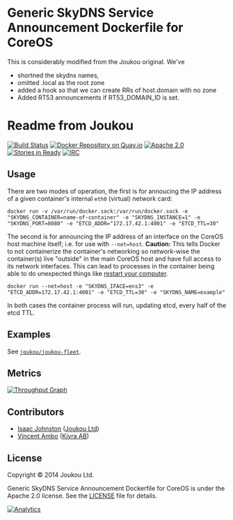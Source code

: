 Generic SkyDNS Service Announcement Dockerfile for CoreOS
=======================================================

This is considerably modified from the Joukou original. We've 

* shortned the skydns names, 
* omitted .local as the root zone
* added a hook so that we can create RRs of host.domain with no zone
* Added RT53 announcements if RT53_DOMAIN_ID is set. 





Readme from Joukou
=======================================================
[![Build Status](https://circleci.com/gh/joukou/joukou-docker-skydns-announce/tree/develop.png?circle-token=16be0e437c7d185603a33a2fd2b01bbd153351b1)](https://circleci.com/gh/joukou/joukou-docker-skydns-announce/tree/develop) [![Docker Repository on Quay.io](https://quay.io/repository/joukou/skydns-announce/status "Docker Repository on Quay.io")](https://quay.io/repository/joukou/skydns-announce) [![Apache 2.0](http://img.shields.io/badge/License-apache%202.0-brightgreen.svg)](#license) [![Stories in Ready](https://badge.waffle.io/joukou/joukou-docker-skydns-announce.png?label=ready&title=Ready)](https://waffle.io/joukou/joukou-docker-skydns-announce) [![IRC](http://img.shields.io/badge/IRC-%23joukou-blue.svg)](irc://irc.freenode.org:6667/#joukou)

## Usage

There are two modes of operation, the first is for annoucing the IP address of
a given container's internal `eth0` (virtual) network card:

```
docker run -v /var/run/docker.sock:/var/run/docker.sock -e "SKYDNS_CONTAINER=name-of-container" -e "SKYDNS_INSTANCE=1" -e "SKYDNS_PORT=8080" -e "ETCD_ADDR="172.17.42.1:4001" -e "ETCD_TTL=30"
```

The second is for announcing the IP address of an interface on the CoreOS host
machine itself; i.e. for use with `--net=host`. **Caution:** This tells Docker
to not containerize the container's networking so network-wise the container(s)
live "outside" in the main CoreOS host and have full access to its network
interfaces. This can lead to processes in the container being able to do
unexpected things like [restart your computer](https://github.com/docker/docker/issues/6401).

```
docker run --net=host -e "SKYDNS_IFACE=ens3" -e "ETCD_ADDR=172.17.42.1:4001" -e "ETCD_TTL=30" -e "SKYDNS_NAME=example"
```

In both cases the container process will run, updating etcd, every half of the
etcd TTL.

## Examples

See [`joukou/joukou-fleet`](https://github.com/joukou/joukou-fleet).

## Metrics

[![Throughput Graph](https://graphs.waffle.io/joukou/joukou-docker-skydns-announce/throughput.svg)](https://waffle.io/joukou/joukou-docker-skydns-announce/metrics)

## Contributors

* [Isaac Johnston](https://github.com/superstructor) ([Joukou Ltd](https://joukou.com))
* [Vincent Ambo](https://github.com/tazjin) ([Kivra AB](https://www.kivra.com/))

## License

Copyright &copy; 2014 Joukou Ltd.

Generic SkyDNS Service Announcement Dockerfile for CoreOS is under the Apache 2.0
license. See the [LICENSE](LICENSE) file for details.

[![Analytics](https://ga-beacon.appspot.com/UA-41911221-2/joukou-docker-skydns-announce/readme)](https://github.com/igrigorik/ga-beacon)

